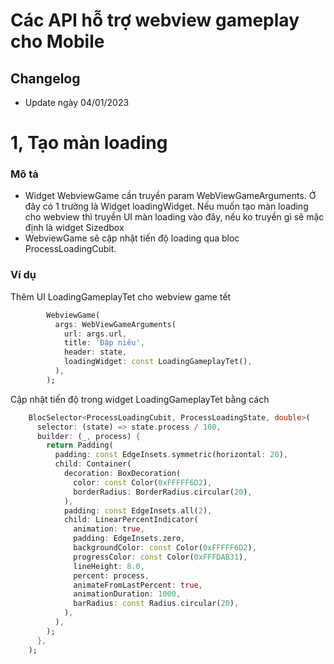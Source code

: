 # Các API hỗ trợ webview gameplay cho Mobile



## Changelog

- Update ngày 04/01/2023

# 1, Tạo màn loading

### Mô tả

- Widget WebviewGame cần truyền param WebViewGameArguments. Ở đây có 1 trường là Widget loadingWidget. Nếu muốn tạo màn loading cho webview thì truyền UI màn loading vào đây, nếu ko truyền gì sẽ mặc định là widget Sizedbox
- WebviewGame sẽ cập nhật tiến độ loading qua bloc ProcessLoadingCubit.


### Ví dụ

Thêm UI LoadingGameplayTet cho webview game tết

```dart
        WebviewGame(
          args: WebViewGameArguments(
            url: args.url,
            title: 'Đập niêu',
            header: state,
            loadingWidget: const LoadingGameplayTet(),
          ),
        );
```
Cập nhật tiến độ trong widget LoadingGameplayTet bằng cách

```dart
    BlocSelector<ProcessLoadingCubit, ProcessLoadingState, double>(
      selector: (state) => state.process / 100,
      builder: (_, process) {
        return Padding(
          padding: const EdgeInsets.symmetric(horizontal: 20),
          child: Container(
            decoration: BoxDecoration(
              color: const Color(0xFFFFF6D2),
              borderRadius: BorderRadius.circular(20),
            ),
            padding: const EdgeInsets.all(2),
            child: LinearPercentIndicator(
              animation: true,
              padding: EdgeInsets.zero,
              backgroundColor: const Color(0xFFFFF6D2),
              progressColor: const Color(0xFFFDAB31),
              lineHeight: 8.0,
              percent: process,
              animateFromLastPercent: true,
              animationDuration: 1000,
              barRadius: const Radius.circular(20),
            ),
          ),
        );
      },
    );
```